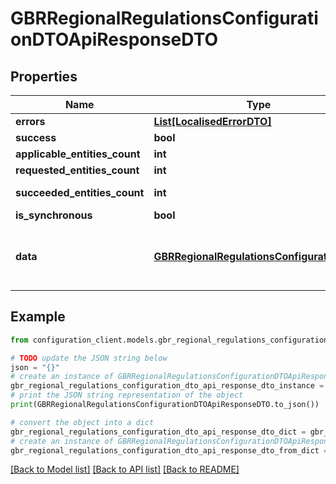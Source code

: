 # GBRRegionalRegulationsConfigurationDTOApiResponseDTO


## Properties

Name | Type | Description | Notes
------------ | ------------- | ------------- | -------------
**errors** | [**List[LocalisedErrorDTO]**](LocalisedErrorDTO.md) |  | [optional] 
**success** | **bool** |  | [optional] 
**applicable_entities_count** | **int** |  | [optional] 
**requested_entities_count** | **int** |  | [optional] 
**succeeded_entities_count** | **int** |  | [optional] [readonly] 
**is_synchronous** | **bool** |  | [optional] 
**data** | [**GBRRegionalRegulationsConfigurationDTO**](GBRRegionalRegulationsConfigurationDTO.md) | The updated entity in case of modifications or creation | [optional] 

## Example

```python
from configuration_client.models.gbr_regional_regulations_configuration_dto_api_response_dto import GBRRegionalRegulationsConfigurationDTOApiResponseDTO

# TODO update the JSON string below
json = "{}"
# create an instance of GBRRegionalRegulationsConfigurationDTOApiResponseDTO from a JSON string
gbr_regional_regulations_configuration_dto_api_response_dto_instance = GBRRegionalRegulationsConfigurationDTOApiResponseDTO.from_json(json)
# print the JSON string representation of the object
print(GBRRegionalRegulationsConfigurationDTOApiResponseDTO.to_json())

# convert the object into a dict
gbr_regional_regulations_configuration_dto_api_response_dto_dict = gbr_regional_regulations_configuration_dto_api_response_dto_instance.to_dict()
# create an instance of GBRRegionalRegulationsConfigurationDTOApiResponseDTO from a dict
gbr_regional_regulations_configuration_dto_api_response_dto_from_dict = GBRRegionalRegulationsConfigurationDTOApiResponseDTO.from_dict(gbr_regional_regulations_configuration_dto_api_response_dto_dict)
```
[[Back to Model list]](../README.md#documentation-for-models) [[Back to API list]](../README.md#documentation-for-api-endpoints) [[Back to README]](../README.md)


